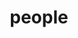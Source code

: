 ---
layout: profiles
permalink: /people/
title: people
description: current lab members
# nav: true
nav_order: 2

# copy block to add more people
profiles:
  - align: right # can align left too
    image: DiegoCalderon.jpg
    content: lab_members/about_diego.md
    image_circular: false # crops the image to make it circular
    more_info: >
      <p>Email: diego.calderon[at]ucsf.edu</p>
  - align: right
    image: chetanaditya.jpg
    content: lab_members/about_chetan-aditya.md
    image_circular: false
  - align: right
    image: kinaatkinyamaguchi.jpg
    content: lab_members/about_kina-atkin-yamaguchi.md
    image_circular: false
  - align: right
    image: isobelbeasley.jpg
    content: lab_members/about_isobel-beasley.md
    image_circular: false
    more_info: >
      <p><a href="https://www.isobelbeasley.com" target="_blank">isobelbeasley.com</a></p>
  - align: right
    image: madelinechertkow.jpg
    content: lab_members/about_madeline-chertkow.md
    image_circular: false
  - align: right
    image: Recruit.jpg
    content: lab_members/about_recruit.md
    image_circular: false
---